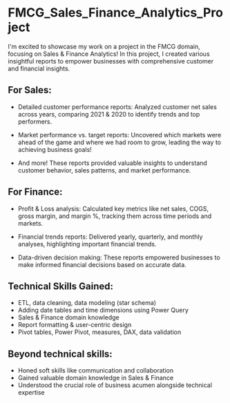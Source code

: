 # FMCG_Sales_Finance_Analytics_Project


I'm excited to showcase my work on a project in the FMCG domain, focusing on Sales & Finance Analytics! In this project, I created various insightful reports to empower businesses with comprehensive customer and financial insights.

## For Sales:

- Detailed customer performance reports: Analyzed customer net sales across years, comparing 2021 & 2020 to identify trends and top performers.
 
- Market performance vs. target reports: Uncovered which markets were ahead of the game and where we had room to grow, leading the way to achieving business goals!

- And more! These reports provided valuable insights to understand customer behavior, sales patterns, and market performance.

## For Finance:

- Profit & Loss analysis: Calculated key metrics like net sales, COGS, gross margin, and margin %, tracking them across time periods and markets.

- Financial trends reports: Delivered yearly, quarterly, and monthly analyses, highlighting important financial trends.

- Data-driven decision making: These reports empowered businesses to make informed financial decisions based on accurate data.

## Technical Skills Gained:

- ETL, data cleaning, data modeling (star schema)
- Adding date tables and time dimensions using Power Query
- Sales & Finance domain knowledge
- Report formatting & user-centric design
- Pivot tables, Power Pivot, measures, DAX, data validation

## Beyond technical skills:

- Honed soft skills like communication and collaboration
- Gained valuable domain knowledge in Sales & Finance
- Understood the crucial role of business acumen alongside technical expertise


